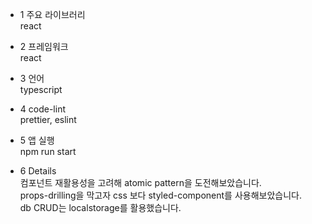 - 1 주요 라이브러리 <Br/>
  react

- 2 프레임워크<Br/>
  react

- 3 언어 <Br/>
  typescript

- 4 code-lint <Br/>
  prettier, eslint

- 5 앱 실행 <Br/>
  npm run start

- 6 Details<Br/>
  컴포넌트 재활용성을 고려해 atomic pattern을 도전해보았습니다. <Br/>
  props-drilling을 막고자 css 보다 styled-component를 사용해보았습니다. <Br/>
  db CRUD는 localstorage를 활용했습니다.
